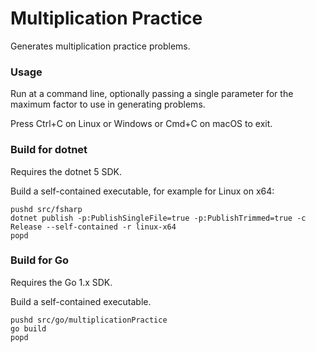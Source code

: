 Multiplication Practice
=========

Generates multiplication practice problems.

### Usage
Run at a command line, optionally passing a single parameter for the maximum factor to use in generating problems.

Press Ctrl+C on Linux or Windows or Cmd+C on macOS to exit.

### Build for dotnet
Requires the dotnet 5 SDK.

Build a self-contained executable, for example for Linux on x64:
```
pushd src/fsharp
dotnet publish -p:PublishSingleFile=true -p:PublishTrimmed=true -c Release --self-contained -r linux-x64
popd
```

### Build for Go
Requires the Go 1.x SDK.

Build a self-contained executable.
```
pushd src/go/multiplicationPractice
go build
popd
```

